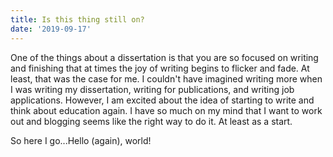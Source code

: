 ```yaml
---
title: Is this thing still on?
date: '2019-09-17'
---
```


One of the things about a dissertation is that you are so focused on writing and finishing that at times the joy of writing begins to flicker and fade. At least, that was the case for me. I couldn't have imagined writing more when I was writing my dissertation, writing for publications, and writing job applications. However, I am excited about the idea of starting to write and think about education again. I have so much on my mind that I want to work out and blogging seems like the right way to do it. At least as a start.

So here I go...Hello (again), world!
